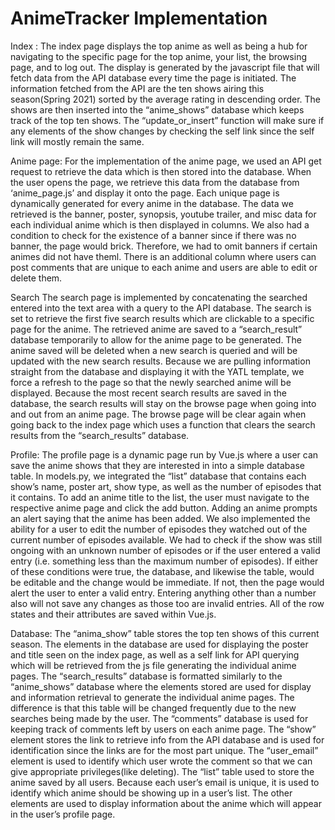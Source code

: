 # AnimeTracker Implementation

Index :
	The index page displays the top anime as well as being a hub for navigating to the specific page for the top anime, your list, the browsing page, and to log out. The display is generated by the javascript file that will fetch data from the API database every time the page is initiated. The information fetched from the API are the ten shows airing this season(Spring 2021) sorted by the average rating in descending order. The shows are then inserted into the “anime_shows” database which keeps track of the top ten shows. The “update_or_insert” function will make sure if any elements of the show changes by checking the self link since the self link will mostly remain the same. 

Anime page:
	For the implementation of the anime page, we used an API get request to retrieve the data which is then stored into the database. When the user opens the page, we retrieve this data from the database from ‘anime_page.js’ and display it onto the page. Each unique page is dynamically generated for every anime in the database. The data we retrieved is the banner, poster, synopsis, youtube trailer, and misc data for each individual anime which is then displayed in columns. We also had a condition to check for the existence of a banner since if there was no banner, the page would brick. Therefore, we had to omit banners if certain animes did not have theml. There is an additional column where users can post comments that are unique to each anime and users are able to edit or delete them. 

Search
	The search page is implemented by concatenating the searched entered into the text area with a query to the API database. The search is set to retrieve the first five search results which are clickable to a specific page for the anime. The retrieved anime are saved to a “search_result” database temporarily to allow for the anime page to be generated. The anime saved will be deleted when a new search is queried and will be updated with the new search results. Because we are pulling information straight from the database and displaying it with the YATL template, we force a refresh to the page so that the newly searched anime will be displayed. Because the most recent search results are saved in the database, the search results will stay on the browse page when going into and out from an anime page. The browse page will be clear again when going back to the index page which uses a function that clears the search results from the “search_results” database.

Profile:
The profile page is a dynamic page run by Vue.js where a user can save the anime shows that they are interested in into a simple database table. In models.py, we integrated the “list” database that contains each show’s name, poster art, show type, as well as the number of episodes that it contains. To add an anime title to the list, the user must navigate to the respective anime page and click the add button. Adding an anime prompts an alert saying that the anime has been added. We also implemented the ability for a user to edit the number of episodes they watched out of the current number of episodes available. We had to check if the show was still ongoing with an unknown number of episodes or if the user entered a valid entry (i.e. something less than the maximum number of episodes). If either of these conditions were true, the database, and likewise the table, would be editable and the change would be immediate. If not, then the page would alert the user to enter a valid entry. Entering anything other than a number also will not save any changes as those too are invalid entries. All of the row states and their attributes are saved within Vue.js.

Database:
	The “anima_show” table stores the top ten shows of this current season. The elements in the database are used for displaying the poster and title seen on the index page, as well as a self link for API querying which will be retrieved from the js file generating the individual anime pages. 
	The “search_results” database is formatted similarly to the “anime_shows” database where the elements stored are used for display and information retrieval to generate the individual anime pages. The difference is that this table will be changed frequently due to the new searches being made by the user. 
	The “comments” database is used for keeping track of comments left by users on each anime page. The “show” element stores the link to retrieve info from the API database and is used for identification since the links are for the most part unique. The “user_email” element is used to identify which user wrote the comment so that we can give appropriate privileges(like deleting).
	The “list” table used to store the anime saved by all users. Because each user’s email is unique, it is used to identify which anime should be showing up in a user’s list. The other elements are used to display information about the anime which will appear in the user’s profile page.


